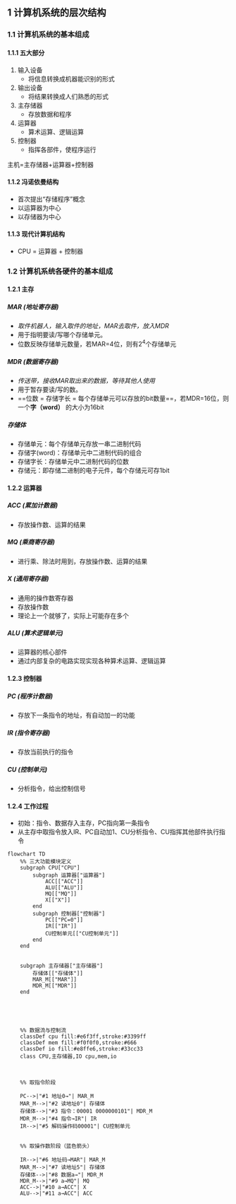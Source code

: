 ## 1 计算机系统的层次结构

### 1.1 计算机系统的基本组成


#### 1.1.1 五大部分

1. 输入设备
	- 将信息转换成机器能识别的形式
2. 输出设备
	 - 将结果转换成人们熟悉的形式
3. 主存储器
	- 存放数据和程序
4. 运算器
	- 算术运算、逻辑运算
5. 控制器 
	- 指挥各部件，使程序运行

主机=主存储器+运算器+控制器

#### 1.1.2 冯诺依曼结构
- 首次提出“存储程序”概念
- 以运算器为中心
- 以存储器为中心

#### 1.1.3 现代计算机结构
- CPU = 运算器 + 控制器

### 1.2 计算机系统各硬件的基本组成

#### 1.2.1 主存

##### MAR (地址寄存器)

- *取件机器人，输入取件的地址，MAR去取件，放入MDR*
- 用于指明要读/写哪个存储单元。
- 位数反映存储单元数量，若MAR=4位，则有$2^4$个存储单元
##### MDR (数据寄存器)

- *传送带，接收MAR取出来的数据，等待其他人使用*
- 用于暂存要读/写的数。
- ==位数 = 存储字长 = 每个存储单元可以存放的bit数量==，若MDR=16位，则一个**字（word）** 的大小为16bit

##### 存储体


- 存储单元：每个存储单元存放一串二进制代码
- 存储字(word)：存储单元中二进制代码的组合
- 存储字长：存储单元中二进制代码的位数
- 存储元：即存储二进制的电子元件，每个存储元可存1bit


#### 1.2.2 运算器
##### ACC (累加计数器)

- 存放操作数、运算的结果
##### MQ (乘商寄存器)

- 进行乘、除法时用到，存放操作数、运算的结果
##### X (通用寄存器)

- 通用的操作数寄存器
- 存放操作数
- 理论上一个就够了，实际上可能存在多个


##### **ALU (算术逻辑单元)**

- 运算器的核心部件
- 通过内部复杂的电路实现实现各种算术运算、逻辑运算

#### 1.2.3 控制器
##### PC (程序计数器)

- 存放下一条指令的地址，有自动加一的功能


#####  IR (指令寄存器)

- 存放当前执行的指令

#####  **CU (控制单元)**

- 分析指令，给出控制信号

#### 1.2.4 工作过程


- 初始：指令、数据存入主存，PC指向第一条指令
- 从主存中取指令放入IR、PC自动加1、CU分析指令、CU指挥其他部件执行指令


~~~mermaid
flowchart TD
    %% 三大功能模块定义
    subgraph CPU["CPU"]
        subgraph 运算器["运算器"]
            ACC[["ACC"]]
            ALU[["ALU"]]
            MQ[["MQ"]]
            X[["X"]]
        end
        subgraph 控制器["控制器"]
            PC[["PC=0"]]
            IR[["IR"]]
            CU控制单元[["CU控制单元"]]
        end
    end
  

    subgraph 主存储器["主存储器"]
        存储体[["存储体"]]
        MAR_M[["MAR"]]
        MDR_M[["MDR"]]
    end

  

  

    %% 数据流与控制流
    classDef cpu fill:#e6f3ff,stroke:#3399ff
    classDef mem fill:#f0f0f0,stroke:#666
    classDef io fill:#e8ffe6,stroke:#33cc33
    class CPU,主存储器,IO cpu,mem,io

  

    %% 取指令阶段

    PC-->|"#1 地址0→"| MAR_M
    MAR_M-->|"#2 读地址0"| 存储体
    存储体-->|"#3 指令：00001 0000000101"| MDR_M
    MDR_M-->|"#4 指令→IR"| IR
    IR-->|"#5 解码操作码00001"| CU控制单元
  

    %% 取操作数阶段（蓝色箭头）

    IR-->|"#6 地址码→MAR"| MAR_M
    MAR_M-->|"#7 读地址5"| 存储体
    存储体-->|"#8 数据a→"| MDR_M
    MDR_M-->|"#9 a→MQ"| MQ
    ACC-->|"#10 a→ACC"| X
    ALU-->|"#11 a→ACC"| ACC

~~~
